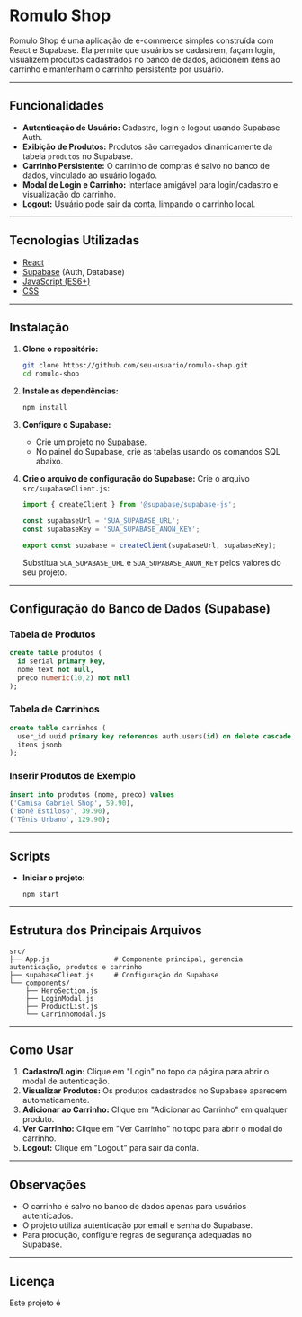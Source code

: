 # Romulo Shop

Romulo Shop é uma aplicação de e-commerce simples construída com React e Supabase. Ela permite que usuários se cadastrem, façam login, visualizem produtos cadastrados no banco de dados, adicionem itens ao carrinho e mantenham o carrinho persistente por usuário.

---

## Funcionalidades

- **Autenticação de Usuário:** Cadastro, login e logout usando Supabase Auth.
- **Exibição de Produtos:** Produtos são carregados dinamicamente da tabela `produtos` no Supabase.
- **Carrinho Persistente:** O carrinho de compras é salvo no banco de dados, vinculado ao usuário logado.
- **Modal de Login e Carrinho:** Interface amigável para login/cadastro e visualização do carrinho.
- **Logout:** Usuário pode sair da conta, limpando o carrinho local.

---

## Tecnologias Utilizadas

- [React](https://react.dev/)
- [Supabase](https://supabase.com/) (Auth, Database)
- [JavaScript (ES6+)](https://developer.mozilla.org/pt-BR/docs/Web/JavaScript)
- [CSS](https://developer.mozilla.org/pt-BR/docs/Web/CSS)

---

## Instalação

1. **Clone o repositório:**
   ```bash
   git clone https://github.com/seu-usuario/romulo-shop.git
   cd romulo-shop
   ```

2. **Instale as dependências:**
   ```bash
   npm install
   ```

3. **Configure o Supabase:**
   - Crie um projeto no [Supabase](https://app.supabase.com/).
   - No painel do Supabase, crie as tabelas usando os comandos SQL abaixo.

4. **Crie o arquivo de configuração do Supabase:**
   Crie o arquivo `src/supabaseClient.js`:
   ```javascript
   import { createClient } from '@supabase/supabase-js';

   const supabaseUrl = 'SUA_SUPABASE_URL';
   const supabaseKey = 'SUA_SUPABASE_ANON_KEY';

   export const supabase = createClient(supabaseUrl, supabaseKey);
   ```
   Substitua `SUA_SUPABASE_URL` e `SUA_SUPABASE_ANON_KEY` pelos valores do seu projeto.

---

## Configuração do Banco de Dados (Supabase)

### Tabela de Produtos

```sql
create table produtos (
  id serial primary key,
  nome text not null,
  preco numeric(10,2) not null
);
```

### Tabela de Carrinhos

```sql
create table carrinhos (
  user_id uuid primary key references auth.users(id) on delete cascade,
  itens jsonb
);
```

### Inserir Produtos de Exemplo

```sql
insert into produtos (nome, preco) values
('Camisa Gabriel Shop', 59.90),
('Boné Estiloso', 39.90),
('Tênis Urbano', 129.90);
```

---

## Scripts

- **Iniciar o projeto:**
  ```bash
  npm start
  ```

---

## Estrutura dos Principais Arquivos

```
src/
├── App.js                # Componente principal, gerencia autenticação, produtos e carrinho
├── supabaseClient.js     # Configuração do Supabase
└── components/
    ├── HeroSection.js
    ├── LoginModal.js
    ├── ProductList.js
    └── CarrinhoModal.js
```

---

## Como Usar

1. **Cadastro/Login:** Clique em "Login" no topo da página para abrir o modal de autenticação.
2. **Visualizar Produtos:** Os produtos cadastrados no Supabase aparecem automaticamente.
3. **Adicionar ao Carrinho:** Clique em "Adicionar ao Carrinho" em qualquer produto.
4. **Ver Carrinho:** Clique em "Ver Carrinho" no topo para abrir o modal do carrinho.
5. **Logout:** Clique em "Logout" para sair da conta.

---

## Observações

- O carrinho é salvo no banco de dados apenas para usuários autenticados.
- O projeto utiliza autenticação por email e senha do Supabase.
- Para produção, configure regras de segurança adequadas no Supabase.

---

## Licença

Este projeto é